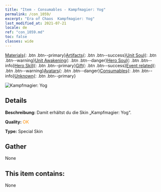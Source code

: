 ```yaml
---
title: "Item - Consumables - Kampfmagier: Yog"
permalink: /con_1059/
excerpt: "Era of Chaos  Kampfmagier: Yog"
last_modified_at: 2021-07-21
locale: de
ref: "con_1059.md"
toc: false
classes: wide
---
```

 [Materials](/ItemsDE/){: .btn .btn--primary}[Artifacts](/ItemsDE/Artifacts/){: .btn .btn--success}[Unit Soul](/ItemsDE/UnitSoul/){: .btn .btn--warning}[Unit Awakening](/ItemsDE/UnitAwakening/){: .btn .btn--danger}[Hero Soul](/ItemsDE/HeroSoul/){: .btn .btn--info}[Hero Skill](/ItemsDE/HeroSkill/){: .btn .btn--primary}[Gift](/ItemsDE/Gift/){: .btn .btn--success}[Event related](/ItemsDE/Events/){: .btn .btn--warning}[Avatars](/ItemsDE/Avatars/){: .btn .btn--danger}[Consumables](/ItemsDE/Consumables/){: .btn .btn--info}[Unknown](/ItemsDE/Unknown/){: .btn .btn--primary}

 ![Kampfmagier: Yog](/images/h/h_Yog3.jpg)

## Details
 **Beschreibung:** Damit erhältst du die Skin „Kampfmagier: Yog“.

 **Quality:** <span style="color: #FF8C00">OK</span>

 **Type:** Special Skin

## Gather

  None

## This item contains:

  None

